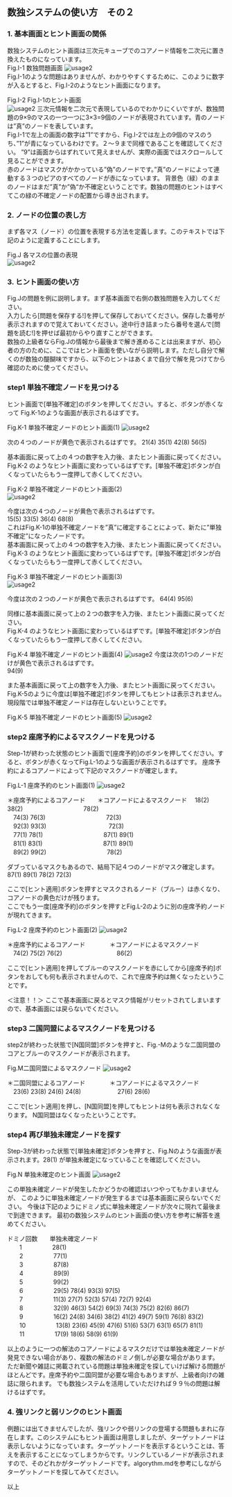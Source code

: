 ## 数独システムの使い方　その２

### 1. 基本画面とヒント画面の関係
数独システムのヒント画面は三次元キューブでのコアノード情報を二次元に置き換えたものになっています。  
Fig.I-1 数独問題画面
![usage2](../images/usage/FigI_1.jpg)  
Fig.I-1のような問題はありませんが、わかりやすくするために、このように数字が入るとすると、Fig.I-2のようなヒント画面になります。

Fig.I-2 Fig.I-1のヒント画面  
![usage2](../images/usage/FigI_2.jpg) 
三次元情報を二次元で表現しているのでわかりにくいですが、数独問題の9×9のマスの一つ一つに3×3=9個のノードが表現されています。青のノードは”真”のノードを表しています。  
Fig.I-1で左上の画面の数字は”1”ですから、Fig.I-2では左上の9個のマスのうち、”1”が青になっているわけです。２～９まで同様であることを確認してください。  ”9”は画面からはずれていて見えませんが、実際の画面ではスクロールして見ることができます。  
赤のノードはマスクがかかっている”偽”のノードです。”真”のノードによって連動する３つのピアのすべてのノードが赤になっています。
背景色（緑）のままのノードはまだ”真”か”偽“か不確定ということです。数独の問題のヒントはすべてこの緑の不確定ノードの配置から導き出されます。

### 2. ノードの位置の表し方

まず各マス（ノード）の位置を表現する方法を定義します。このテキストでは下記のように定義することにします。

Fig.J 各マスの位置の表現  
![usage2](../images/usage/FigJ.png) 


### 3. ヒント画面の使い方

Fig.Jの問題を例に説明します。まず基本画面で右側の数独問題を入力してください。  
入力したら[問題を保存する!]を押して保存しておいてください。保存した番号が表示されますので覚えておいてください。途中行き詰まったら番号を選んで[問題を読む!]を押せば最初からやり直すことができます。  
数独の上級者ならFig.Jの情報から最後まで解き進めることは出来ますが、初心者の方のために、ここではヒント画面を使いながら説明します。ただし自分で解くのが数独の醍醐味ですから、以下のヒントはあくまで自分で解を見つけてから確認のために使ってください。

### step1 単独不確定ノードを見つける  
ヒント画面で[単独不確定]のボタンを押してください。すると、ボタンが赤くなって
Fig.K-1のような画面が表示されるはずです。

Fig.K-1 単独不確定ノードのヒント画面(1)
![usage2](../images/usage/FigK_1.png) 

次の４つのノードが黄色で表示されるはずです。
21(4) 35(1) 42(8) 56(5) 

基本画面に戻って上の４つの数字を入力後、またヒント画面に戻ってください。  
Fig.K-2 のようなヒント画面に変わっているはずです。[単独不確定]ボタンが白くなっていたらもう一度押して赤くしてください。

Fig.K-2 単独不確定ノードのヒント画面(2)  
![usage2](../images/usage/FigK_2.png)

今度は次の４つのノードが黄色で表示されるはずです。  
15(5) 33(5) 36(4) 68(8)  
これはFig.K-1の単独不確定ノードを”真”に確定することによって、新たに”単独不確定”になったノードです。  
基本画面に戻って上の４つの数字を入力後、またヒント画面に戻ってください。  
Fig.K-3 のようなヒント画面に変わっているはずです。[単独不確定]ボタンが白くなっていたらもう一度押して赤くしてください。  

Fig.K-3 単独不確定ノードのヒント画面(3)  
![usage2](../images/usage/FigK_3.png)

今度は次の２つのノードが黄色で表示されるはずです。
64(4) 95(6)

同様に基本画面に戻って上の２つの数字を入力後、またヒント画面に戻ってください。  
Fig.K-4 のようなヒント画面に変わっているはずです。[単独不確定]ボタンが白くなっていたらもう一度押して赤くしてください。

Fig.K-4 単独不確定ノードのヒント画面(4)
![usage2](../images/usage/FigK_4.png)
今度は次の1つのノードだけが黄色で表示されるはずです。  
94(9)

また基本画面に戻って上の数字を入力後、またヒント画面に戻ってください。  
Fig.K-5のように今度は[単独不確定]ボタンを押してもヒントは表示されません。
現段階では単独不確定ノードは存在しないということです。

Fig.K-5 単独不確定ノードのヒント画面(5)
![usage2](../images/usage/FigK_5.png)
### step2 座席予約によるマスクノードを見つける

Step-1が終わった状態のヒント画面で[座席予約]のボタンを押してください。すると、ボタンが赤くなってFig.L-1のような画面が表示されるはずです。
座席予約によるコアノードによって下記のマスクノードが確定します。

Fig.L-1 座席予約のヒント画面(1)
![usage2](../images/usage/FigL_1.png)


＊座席予約によるコアノード　　＊コアノードによるマスクノード
　18(2)  38(2)　　　　　　　　　　78(2)  
　74(3)  76(3)　　　　　　　　　　72(3)  
　92(3)  93(3)　　　　　　　　　　				72(3)  
　77(1)  78(1)　　　　　　　　　　87(1)  89(1)  
　81(1)  83(1)　　　　　　　　　　87(1)  89(1)  
　89(2)  99(2)　　　　　　　　　　78(2)

ダブっているマスクもあるので、結局下記４つのノードがマスク確定します。  
87(1)  89(1)  78(2)  72(3)

ここで[ヒント適用]ボタンを押すとマスクされるノード（ブルー）は赤くなり、コアノードの黄色だけが残ります。  
ここでもう一度[座席予約]のボタンを押すとFig.L-2のように別の座席予約ノードが現れてきます。

Fig.L-2 座席予約のヒント画面(2)
![usage2](../images/usage/FigL_2.png)

＊座席予約によるコアノード　　　　＊コアノードによるマスクノード  
　74(2)  75(2)  76(2)　　　　　　　　　86(2)

ここで[ヒント適用]を押してブルーのマスクノードを赤にしてから[座席予約]ボタンをおしても何も表示されませんので、これで座席予約は無くなったということです。

＜注意！！＞
ここで基本画面に戻るとマスク情報がリセットされてしまいますので、基本画面には戻らないでください。

### step3 二国同盟によるマスクノードを見つける

step2が終わった状態で[N国同盟]ボタンを押すと、Fig.-Mのような二国同盟のコアとブルーのマスクノードが表示されます。

Fig.M二国同盟によるマスクノード
![usage2](../images/usage/FigM.png)


＊二国同盟によるコアノード　　　　＊コアノードによるマスクノード  
　23(6)  23(8)  24(6)  24(8)　　　　　　27(6)  28(6)

ここで[ヒント適用]を押し、[N国同盟]を押してもヒントは何も表示されなくなります。
N国同盟はなくなったということです。  
### step4 再び単独未確定ノードを探す
Step-3が終わった状態で[単独未確定]ボタンを押すと、Fig.Nのような画面が表示されます。28(1) が単独未確定になっていることを確認してください。

Fig.N 単独未確定のヒント画面
![usage2](../images/usage/FigN.png)


この単独未確定ノードが発生したかどうかの確認はいつやってもかまいませんが、
このように単独未確定ノードが発生するまでは基本画面に戻らないでください。
今後は下記のようにドミノ式に単独未確定ノードが次々に現れて最後まで到達できます。
最初の数独システムのヒント画面の使い方を参考に解答を進めてください。

ドミノ回数　　単独未確定ノード  
　　1　　　　　28(1)  
　　2　　　　　77(1)  
　　3　　　　　87(8)  
　　4　　　　　89(9)  
　　5　　　　　99(2)  
　　6　　　　　29(5)  78(4)  93(3)  97(5)  
　　7　　　　　11(3)  27(7)  52(3)  57(4)  72(7)  92(4)  
　　8　　　　　32(9)  46(3)  54(2)  69(3)  74(3)  75(2)  82(6)  86(7)  
　　9　　　　　16(2)  24(8)  34(6)  38(2)  41(2)  49(7)  59(1)  76(8)  83(2)  
　　10　　　　　13(8)  23(6)  45(9)  47(6)  51(6)  53(7)  63(1)  65(7)  81(1)  
　　11　　　　　17(9)  18(6)  58(9)  61(9)

以上のように一つの解法のコアノードによるマスクだけでは単独未確定ノードが発見できない場合があり、複数の解法のドミノ倒しが必要な場合があります。
ただ新聞や雑誌に掲載されている問題は単独未確定を探していけば解ける問題がほとんどです。座席予約や二国同盟が必要な場合もありますが、上級者向けの雑誌に限られます。
でも数独システムを活用していただければ９９％の問題は解けるはずです。  

### 4. 強リンクと弱リンクのヒント画面  

例題には出てきませんでしたが、強リンクや弱リンクの登場する問題もまれに存在します。このシステムにもヒント画面は用意しましたが、ターゲットノードは表示しないようになっています。ターゲットノードを表示するということは、答えを表示することになってしまうからです。リンクしているノードが表示されますので、そのどれかがターゲットノードです。algorythm.mdを参考にしながらターゲットノードを探してみてください。  

以上

